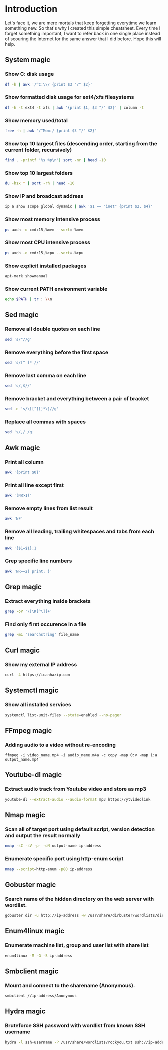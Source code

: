 # Introduction
Let's face it, we are mere mortals that keep forgetting everytime we learn something new. So that's why I created this simple cheatsheet. Every time I forget something important, I want to refer back in one single place instead of scouring the Internet for the same answer that I did before. Hope this will help.

## System magic
### Show C: disk usage
```sh
df -h | awk '/^C:\\/ {print $3 "/" $2}'
```

### Show formatted disk usage for ext4/xfs filesystems
```sh
df -h -t ext4 -t xfs | awk '{print $1, $3 "/" $2}' | column -t
```

### Show memory used/total
```sh
free -h | awk '/^Mem:/ {print $3 "/" $2}'
```

### Show top 10 largest files (descending order, starting from the current folder, recursively)
```sh
find . -printf '%s %p\n'| sort -nr | head -10
```

### Show top 10 largest folders
```sh
du -hsx * | sort -rh | head -10
```

### Show IP and broadcast address
```sh
ip a show scope global dynamic | awk '$1 == "inet" {print $2, $4}'
```

### Show most memory intensive process
```sh
ps axch -o cmd:15,%mem --sort=-%mem
```

### Show most CPU intensive process
```sh
ps axch -o cmd:15,%cpu --sort=-%cpu
```

### Show explicit installed packages
```sh
apt-mark showmanual
```

### Show current PATH environment variable
```sh
echo $PATH | tr : \\n
```

## Sed magic
### Remove all double quotes on each line
```sh
sed 's/"//g'
```

### Remove everything before the first space
```sh
sed 's/[^ ]* //'
```

### Remove last comma on each line
```sh
sed 's/,$//'
```

### Remove bracket and everything between a pair of bracket
```sh
sed -e 's/\[[^][]*\]//g'
```

### Replace all commas with spaces
```sh
sed 's/,/ /g'
```

## Awk magic
### Print all column
```sh
awk '{print $0}'
```

### Print all line except first
```sh
awk '(NR>1)'
```

### Remove empty lines from list result
```sh
awk 'NF'
```

### Remove all leading, trailing whitespaces and tabs from each line
```sh
awk '{$1=$1};1
```

### Grep specific line numbers
```sh
awk 'NR==2{ print; }'
```

## Grep magic
### Extract everything inside brackets
```sh
grep -oP '\[\K[^\]]+'
```

### Find only first occurence in a file
```sh
grep -m1 'searchstring' file_name
```

## Curl magic
### Show my external IP address
```sh
curl -4 https://icanhazip.com
```

## Systemctl magic
### Show all installed services
```sh
systemctl list-unit-files --state=enabled --no-pager
```

## FFmpeg magic
### Adding audio to a video without re-encoding
```{sh}
ffmpeg -i video_name.mp4 -i audio_name.m4a -c copy -map 0:v -map 1:a output_name.mp4
```

## Youtube-dl magic
### Extract audio track from Youtube video and store as mp3
```sh
youtube-dl --extract-audio --audio-format mp3 https://ytvideolink
```

## Nmap magic
### Scan all of target port using default script, version detection and output the result normally
```sh
nmap -sC -sV -p- -oN output-name ip-address
```

### Enumerate specific port using http-enum script
```sh
nmap --script=http-enum -p80 ip-address
```

## Gobuster magic
### Search name of the hidden directory on the web server with wordlist.
```sh
gobuster dir -u http://ip-address -w /usr/share/dirbuster/wordlists/directory-list-2.3-medium.txt
```

## Enum4linux magic
### Enumerate machine list, group and user list with share list
```sh
enum4linux -M -G -S ip-address
```

## Smbclient magic
### Mount and connect to the sharename (Anonymous).
```sh
smbclient //ip-address/Anonymous
```

## Hydra magic
### Bruteforce SSH password with wordlist from known SSH username
```sh
hydra -l ssh-username -P /usr/share/wordlists/rockyou.txt ssh://ip-address
```
